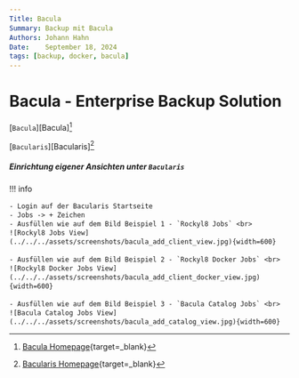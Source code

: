 ```yaml
---
Title: Bacula
Summary: Backup mit Bacula
Authors: Johann Hahn
Date:    September 18, 2024
tags: [backup, docker, bacula]
---
```



# Bacula - Enterprise Backup Solution

[`Bacula`][Bacula][^1]

[`Bacularis`][Bacularis][^2]

##### Einrichtung eigener Ansichten unter `Bacularis`

!!! info

    - Login auf der Bacularis Startseite
    - Jobs -> + Zeichen
    - Ausfüllen wie auf dem Bild Beispiel 1 - `Rockyl8 Jobs` <br>
    ![Rockyl8 Jobs View](../../../assets/screenshots/bacula_add_client_view.jpg){width=600}

    - Ausfüllen wie auf dem Bild Beispiel 2 - `Rockyl8 Docker Jobs` <br>
    ![Rockyl8 Docker Jobs View](../../../assets/screenshots/bacula_add_client_docker_view.jpg){width=600}

    - Ausfüllen wie auf dem Bild Beispiel 3 - `Bacula Catalog Jobs` <br>
    ![Bacula Catalog Jobs View](../../../assets/screenshots/bacula_add_catalog_view.jpg){width=600}

[^1]: [Bacula Homepage](https://www.bacula.org/){target=\_blank}
[^2]: [Bacularis Homepage](https://https://bacularis.app/){target=\_blank}
